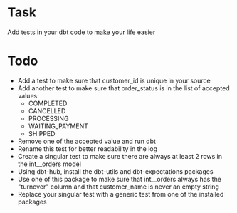 # Task

Add tests in your dbt code to make your life easier

# Todo

* Add a test to make sure that customer_id is unique in your source
* Add another test to make sure that order_status is in the list of accepted values:
  * COMPLETED
  * CANCELLED
  * PROCESSING
  * WAITING_PAYMENT
  * SHIPPED
* Remove one of the accepted value and run dbt
* Rename this test for better readability in the log
* Create a singular test to make sure there are always at least 2 rows in the int__orders model
* Using dbt-hub, install the dbt-utils and dbt-expectations packages
* Use one of this package to make sure that int__orders always has the "turnover" column  and that customer_name is never an empty string
* Replace your singular test with a generic test from one of the installed packages
